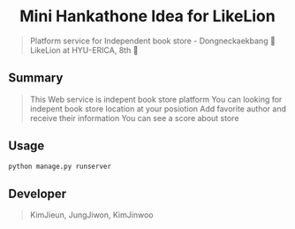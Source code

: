 ## <h1 align="center">Mini Hankathone Idea for LikeLion</h1>
  
> Platform service for Independent book store - Dongneckaekbang 📖 <br>
> LikeLion at HYU-ERICA, 8th 🦁

## Summary

> This Web service is indepent book store platform
> You can looking for indepent book store location at your posiotion
> Add favorite author and receive their information
> You can see a score about store

## Usage

```sh
python manage.py runserver
```

## Developer

> KimJieun, JungJiwon, KimJinwoo

